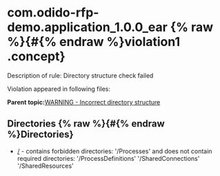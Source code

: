 # com.odido-rfp-demo.application\_1.0.0\_ear {% raw %}{#{% endraw %}violation1 .concept}

Description of rule: Directory structure check failed

Violation appeared in following files:

**Parent topic:**[WARNING - Incorrect directory structure](../../../qa/rules/WARNING_-_Incorrect_directory_structure.md)

## Directories {% raw %}{#{% endraw %}Directories}

-   [/](../../../projects/com.odido-rfp-demo.application_1.0.0_ear/com.odido-rfp-demo.application_1.0.0_ear.md) - contains forbidden directories: '/Processes' and does not contain required directories: '/ProcessDefinitions' '/SharedConnections' '/SharedResources'

